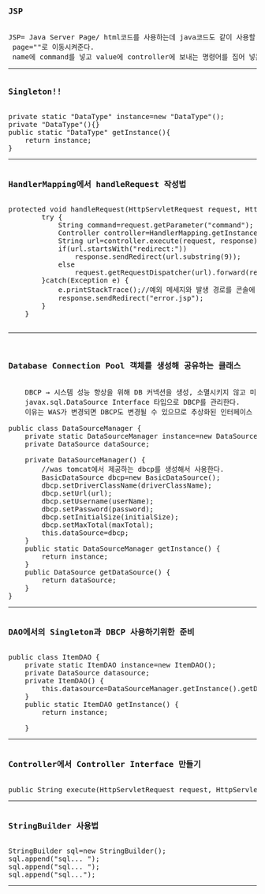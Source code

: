 <pre>
<h3>JSP</h3>
JSP= Java Server Page/ html코드를 사용하는데 java코드도 같이 사용할 수 있다
<jsp:forward page=""> page=""로 이동시켜준다.
<jsp:param value="" name=""> name에 command를 넣고 value에 controller에 보내는 명령어를 집어 넣는다. Parameter- 매개변수...지역변수..
</pre><hr>

<pre>
<h3>Singleton!!</h3>
private static "DataType" instance=new "DataType"();
private "DataType"(){}
public static "DataType" getInstance(){
	return instance;
}
</pre><hr>
<pre>
<h3>HandlerMapping에서 handleRequest 작성법</h3>
protected void handleRequest(HttpServletRequest request, HttpServletResponse response) throws ServletException, IOException {
		try {
			String command=request.getParameter("command");
			Controller controller=HandlerMapping.getInstance().create(command);
			String url=controller.execute(request, response).trim();
			if(url.startsWith("redirect:"))
				response.sendRedirect(url.substring(9));
			else
				request.getRequestDispatcher(url).forward(request, response);
		}catch(Exception e) {
			e.printStackTrace();//예외 메세지와 발생 경로를 콘솔에 모두 출력 할 수 있게 해준다.
			response.sendRedirect("error.jsp");
		}
	}
	</pre><hr>
<pre>
	<h3>Database Connection Pool 객체를 생성해 공유하는 클래스</h3>
  	DBCP → 시스템 성능 향상을 위해 DB 커넥션을 생성, 소멸시키지 않고 미리 생성한 커넥션을 빌려주고 반납
  	javax.sql.DataSource Interface 타입으로 DBCP를 관리한다. 
  	이유는 WAS가 변경되면 DBCP도 변경될 수 있으므로 추상화된 인터페이스 타입으로 관리하는 것이 유지보수에 유리하다
 
public class DataSourceManager {
	private static DataSourceManager instance=new DataSourceManager();
	private DataSource dataSource;
	
	private DataSourceManager() {
		//was tomcat에서 제공하는 dbcp를 생성해서 사용한다.
		BasicDataSource dbcp=new BasicDataSource();
		dbcp.setDriverClassName(driverClassName);
		dbcp.setUrl(url);
		dbcp.setUsername(userName);
		dbcp.setPassword(password);
		dbcp.setInitialSize(initialSize);
		dbcp.setMaxTotal(maxTotal);
		this.dataSource=dbcp;
	}
	public static DataSourceManager getInstance() {
		return instance;
	}
	public DataSource getDataSource() {
		return dataSource;
	}
}
</pre><hr>
<pre>
<h3>DAO에서의 Singleton과 DBCP 사용하기위한 준비</h3>
public class ItemDAO {
	private static ItemDAO instance=new ItemDAO();
	private DataSource datasource;
	private ItemDAO() {
		this.datasource=DataSourceManager.getInstance().getDataSource();
	}
	public static ItemDAO getInstance() {
		return instance;<br>
	}
</pre><hr>
<pre>
<h3>Controller에서 Controller Interface 만들기</h3>
public String execute(HttpServletRequest request, HttpServletResponse response) throws Exception;
</pre><hr>
<pre>
<h3>StringBuilder 사용법</h3>
StringBuilder sql=new StringBuilder();
sql.append("sql... ");
sql.append("sql... ");
sql.append("sql...");
</pre><hr>
